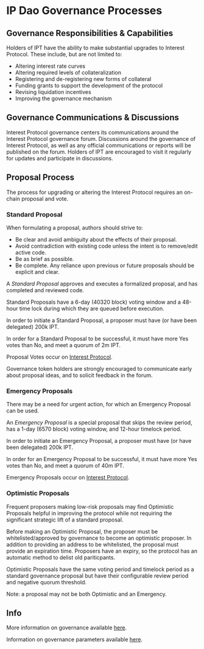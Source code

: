 # IP Dao Governance Processes

## Governance Responsibilities & Capabilities
Holders of IPT have the ability to make substantial upgrades to Interest Protocol. These include, but are not limited to:

* Altering interest rate curves
* Altering required levels of collateralization
* Registering and de-registering new forms of collateral
* Funding grants to support the development of the protocol
* Revising liquidation incentives
* Improving the governance mechanism 

## Governance Communications & Discussions
Interest Protocol governance centers its communications around the Interest Protocol governance forum. Discussions around the governance of Interest Protocol, as well as any official communications or reports will be published on the forum. Holders of IPT are encouraged to visit it regularly for updates and participate in discussions.

## Proposal Process
The process for upgrading or altering the Interest Protocol requires an on-chain proposal and vote.

### Standard Proposal
When formulating a proposal, authors should strive to:

* Be clear and avoid ambiguity about the effects of their proposal.
* Avoid contradiction with existing code unless the intent is to remove/edit active code.
* Be as brief as possible.
* Be complete. Any reliance upon previous or future proposals should be explicit and clear.

A *Standard Proposal* approves and executes a formalized proposal, and has completed and reviewed code.

Standard Proposals have a 6-day (40320 block) voting window and a 48-hour time lock during which they are queued before execution.

In order to initiate a Standard Proposal, a proposer must have (or have been delegated) 200k IPT.

In order for a Standard Proposal to be successful, it must have more Yes votes than No, and meet a quorum of 2m IPT.

Proposal Votes occur on [Interest Protocol](https://interestprotocol.io/#/proposal).

Governance token holders are strongly encouraged to communicate early about proposal ideas, and to solicit feedback in the forum. 

### Emergency Proposals
There may be a need for urgent action, for which an Emergency Proposal can be used.

An *Emergency Proposal* is a special proposal that skips the review period, has a 1-day (6570 block) voting window, and 12-hour timelock period.

In order to initiate an Emergency Proposal, a proposer must have (or have been delegated) 200k IPT.

In order for an Emergency Proposal to be successful, it must have more Yes votes than No, and meet a quorum of 40m IPT.

Emergency Proposals occur on [Interest Protocol](https://interestprotocol.io/#/proposal).

### Optimistic Proposals
Frequent proposers making low-risk proposals may find Optimistic Proposals helpful in improving the protocol while not requiring the significant strategic lift of a standard proposal.
 
Before making an Optimistic Proposal, the proposer must be whitelisted/approved by governance to become an optimistic proposer. In addition to providing an address to be whitelisted, the proposal must provide an expiration time. Proposers have an expiry, so the protocol has an automatic method to delist old pariticpants. 
 
Optimistic Proposals have the same voting period and timelock period as a standard governance proposal but have their configurable review period and negative quorum threshold.
 
Note: a proposal may not be both Optimistic and an Emergency. 

## Info
More information on governance available [here](../../../concepts/Governance/Overview).

Information on governance parameters available [here](../../../reference/ProtocolParameters).

